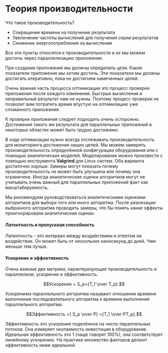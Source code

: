 # Теория производительности
Что такое производительность?

* Сокращение времени на получение результата
* Увеличение частоты вычислений для получения серии результатов 
* Снижение энергопотребления на вычисления 

Все эти пункты относятся к производительности и их мы можем достичь через параллелизацию приложения.

При создании приложения мы должны определить цели. Какие показатели приложения мы хотим достичь. Эти показатели мы должны достигать итеративно, пока не достигнем намеченных целей. 

Очень важная часть процесса оптимизации это процесс проверки приложения после каждого изменения. Быстрые вычисления и неправильный результат нам не нужны. Поэтому процесс проверки не позволит вам потратить время впустую на оптимизацию уже сломанного приложения.

К проверке приложения следует подходить очень осторожно. Достижения такого же результата для параллельных приложений в некоторых областях может быть трудно достижимо.

В ходе оптимизации нужно всегда отслеживать производительность для мониторинга достижения наших целей. Мы можем замерять производительность определённой конфигурации оборудования или с помощью аналитических моделей. Моделирование можно произвести с помощью инструмента **Valgrind** для Linux систем. 
Оба варианта достаточно хороши. Замеры могут показать почему производительность не может быть улучшена или почему она ограничена. Иногда аналитические оценки алгоритмов могут не учитывать очень важный для параллельных приложений факт как масштабируемость. 
 
Мы рекомендуем руководствоваться аналитическими оценками алгоритмов для выбора того или иного алгоритма. После реализации выбранного алгоритма проводить замеры, что бы понять какие эффекты проигнорировали аналитические оценки.


#### Латентность и пропускная способность
Латентность -  это интервал между воздействием и ответом на воздействие.  Он может быть от нескольких наносекунд до дней. Чем меньше тем лучше. 

#### Ускорение и эффективность 

Очень важные две метрики, характеризующие производительность и параллелизм, ускорение и эффективность. 

  $$Ускорение = S_p={T_1 \over T_p}.$$
 
Ускорением параллельного алгоритма называют отношение времени выполнения последовательного алгоритма к времени выполнения параллельного алгоритма.

$$Эффективность ={ S_p \over P} ={T_1 \over PT_p}.$$

Эффективность это ускорение поделённое на число параллельных потоков. Она измеряет окупаемость инвестиции в оборудование. Идеальная эффективность это 1 (чаще говорят 100%), она соответствует линейному ускорению. На практике множество факторов делают эффективность ниже идеальной.  
